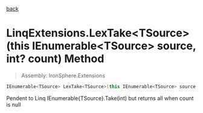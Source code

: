 ﻿

[back](/IronSphere.Extensions/types/LinqExtensions)

# LinqExtensions.LexTake&lt;TSource&gt;(this IEnumerable&lt;TSource&gt; source, int? count) Method

> Assembly: IronSphere.Extensions

```csharp
IEnumerable<TSource> LexTake<TSource>(this IEnumerable<TSource> source, int? count);
```

Pendent to Linq IEnumerable{TSource}.Take(int) but returns all when count is null

 